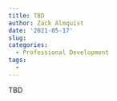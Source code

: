 ```yaml
---
title: TBD
author: Zack Almquist
date: '2021-05-17'
slug: 
categories:
  - Professional Development
tags:
  - 
---
```


TBD
